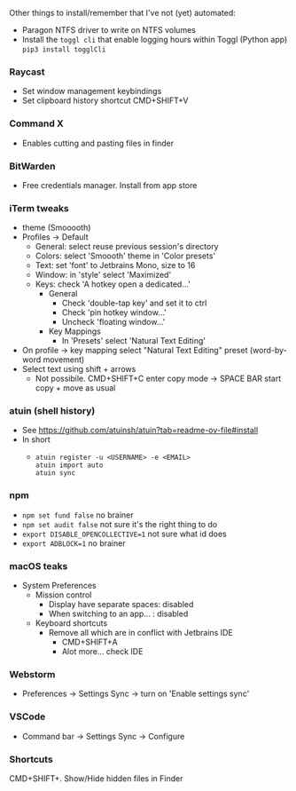 Other things to install/remember that I've not (yet) automated:

-   Paragon NTFS driver to write on NTFS volumes
-   Install the `toggl cli` that enable logging hours within Toggl (Python app)
    `pip3 install togglCli`

### Raycast

-   Set window management keybindings
-   Set clipboard history shortcut CMD+SHIFT+V

### Command X 
-   Enables cutting and pasting files in finder

### BitWarden
-   Free credentials manager. Install from app store

### iTerm tweaks

-   theme (Smooooth)
-   Profiles -> Default
    -   General: select reuse previous session's directory
    -   Colors: select 'Smoooth' theme in 'Color presets'
    -   Text: set 'font' to Jetbrains Mono, size to 16
    -   Window: in 'style' select 'Maximized'
    -   Keys: check 'A hotkey open a dedicated...'
        -   General
            -   Check 'double-tap key' and set it to ctrl
            -   Check 'pin hotkey window...'
            -   Uncheck 'floating window...'
        -   Key Mappings
            -   In 'Presets' select 'Natural Text Editing'
-   On profile -> key mapping select "Natural Text Editing" preset (word-by-word movement)
-   Select text using shift + arrows
    -   Not possibile. CMD+SHIFT+C enter copy mode -> SPACE BAR start copy + move as usual

### atuin (shell history)

-   See https://github.com/atuinsh/atuin?tab=readme-ov-file#install
-   In short
    -   ```
        atuin register -u <USERNAME> -e <EMAIL>
        atuin import auto
        atuin sync
        ```

### npm

-   `npm set fund false` no brainer
-   `npm set audit false` not sure it's the right thing to do
-   `export DISABLE_OPENCOLLECTIVE=1` not sure what id does
-   `export ADBLOCK=1` no brainer

### macOS teaks

-   System Preferences
    -   Mission control
        -   Display have separate spaces: disabled
        -   When switching to an app... : disabled
    -   Keyboard shortcuts
        -   Remove all which are in conflict with Jetbrains IDE
            -   CMD+SHIFT+A
            -   Alot more... check IDE

### Webstorm

-   Preferences -> Settings Sync -> turn on 'Enable settings sync'

### VSCode

-   Command bar -> Settings Sync -> Configure

### Shortcuts

CMD+SHIFT+. Show/Hide hidden files in Finder
